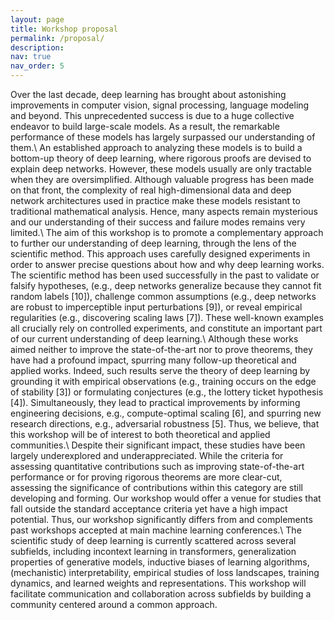 ```yaml
---
layout: page
title: Workshop proposal
permalink: /proposal/
description:
nav: true
nav_order: 5
---
```


Over the last decade, deep learning has brought about astonishing improvements in computer vision,
signal processing, language modeling and beyond. This unprecedented success is due to a huge
collective endeavor to build large-scale models. As a result, the remarkable performance of these
models has largely surpassed our understanding of them.\\
An established approach to analyzing these models is to build a bottom-up theory of deep learning,
where rigorous proofs are devised to explain deep networks. However, these models usually are only
tractable when they are oversimplified. Although valuable progress has been made on that front, the
complexity of real high-dimensional data and deep network architectures used in practice make these
models resistant to traditional mathematical analysis. Hence, many aspects remain mysterious and
our understanding of their success and failure modes remains very limited.\\
The aim of this workshop is to promote a complementary approach to further our understanding
of deep learning, through the lens of the scientific method. This approach uses carefully designed
experiments in order to answer precise questions about how and why deep learning works. The
scientific method has been used successfully in the past to validate or falsify hypotheses, (e.g., deep
networks generalize because they cannot fit random labels [10]), challenge common assumptions (e.g.,
deep networks are robust to imperceptible input perturbations [9]), or reveal empirical regularities
(e.g., discovering scaling laws [7]). These well-known examples all crucially rely on controlled
experiments, and constitute an important part of our current understanding of deep learning.\\
Although these works aimed neither to improve the state-of-the-art nor to prove theorems, they
have had a profound impact, spurring many follow-up theoretical and applied works. Indeed, such
results serve the theory of deep learning by grounding it with empirical observations (e.g., training
occurs on the edge of stability [3]) or formulating conjectures (e.g., the lottery ticket hypothesis
[4]). Simultaneously, they lead to practical improvements by informing engineering decisions, e.g.,
compute-optimal scaling [6], and spurring new research directions, e.g., adversarial robustness [5].
Thus, we believe, that this workshop will be of interest to both theoretical and applied communities.\\
Despite their significant impact, these studies have been largely underexplored and underappreciated. 
While the criteria for assessing quantitative contributions such as improving state-of-the-art
performance or for proving rigorous theorems are more clear-cut, assessing the significance of
contributions within this category are still developing and forming. Our workshop would offer a
venue for studies that fall outside the standard acceptance criteria yet have a high impact potential.
Thus, our workshop significantly differs from and complements past workshops accepted at main
machine learning conferences.\\
The scientific study of deep learning is currently scattered across several subfields, including incontext learning in transformers, generalization properties of generative models, inductive biases
of learning algorithms, (mechanistic) interpretability, empirical studies of loss landscapes, training
dynamics, and learned weights and representations. This workshop will facilitate communication and
collaboration across subfields by building a community centered around a common approach.
